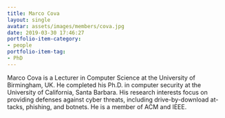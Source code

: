 ```yaml
---
title: Marco Cova
layout: single
avatar: assets/images/members/cova.jpg
date: 2019-03-30 17:46:27
portfolio-item-category:
- people
portfolio-item-tag:
- PhD
---
```

Marco Cova is a Lecturer in Computer Science at the University of Birmingham, UK. He completed his Ph.D. in computer security at the University of California, Santa Barbara. His research interests focus on providing defenses against cyber threats, including drive-by-download at- tacks, phishing, and botnets. He is a member of ACM and IEEE.
